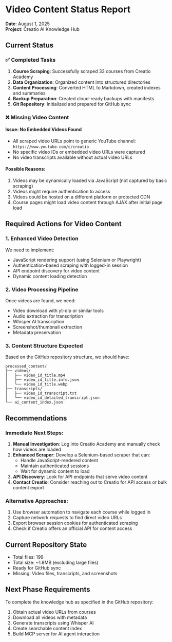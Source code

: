# Video Content Status Report

**Date**: August 1, 2025  
**Project**: Creatio AI Knowledge Hub

## Current Status

### ✅ Completed Tasks

1. **Course Scraping**: Successfully scraped 33 courses from Creatio Academy
2. **Data Organization**: Organized content into structured directories
3. **Content Processing**: Converted HTML to Markdown, created indexes and
   summaries
4. **Backup Preparation**: Created cloud-ready backups with manifests
5. **Git Repository**: Initialized and prepared for GitHub sync

### ❌ Missing Video Content

#### Issue: No Embedded Videos Found

- All scraped video URLs point to generic YouTube channel:
  `https://www.youtube.com/c/creatio`
- No specific video IDs or embedded video URLs were captured
- No video transcripts available without actual video URLs

#### Possible Reasons:

1. Videos may be dynamically loaded via JavaScript (not captured by basic
   scraping)
2. Videos might require authentication to access
3. Videos could be hosted on a different platform or protected CDN
4. Course pages might load video content through AJAX after initial page load

## Required Actions for Video Content

### 1. Enhanced Video Detection

We need to implement:

- JavaScript rendering support (using Selenium or Playwright)
- Authentication-based scraping with logged-in session
- API endpoint discovery for video content
- Dynamic content loading detection

### 2. Video Processing Pipeline

Once videos are found, we need:

- Video download with yt-dlp or similar tools
- Audio extraction for transcription
- Whisper AI transcription
- Screenshot/thumbnail extraction
- Metadata preservation

### 3. Content Structure Expected

Based on the GitHub repository structure, we should have:

```
processed_content/
├── videos/
│   ├── video_id_title.mp4
│   ├── video_id_title.info.json
│   └── video_id_title.webp
├── transcripts/
│   ├── video_id_transcript.txt
│   └── video_id_detailed_transcript.json
└── ai_content_index.json
```

## Recommendations

### Immediate Next Steps:

1. **Manual Investigation**: Log into Creatio Academy and manually check how
   videos are loaded
2. **Enhanced Scraper**: Develop a Selenium-based scraper that can:
   - Handle JavaScript-rendered content
   - Maintain authenticated sessions
   - Wait for dynamic content to load
3. **API Discovery**: Look for API endpoints that serve video content
4. **Contact Creatio**: Consider reaching out to Creatio for API access or bulk
   content export

### Alternative Approaches:

1. Use browser automation to navigate each course while logged in
2. Capture network requests to find direct video URLs
3. Export browser session cookies for authenticated scraping
4. Check if Creatio offers an official API for content access

## Current Repository State

- Total files: 199
- Total size: ~1.8MB (excluding large files)
- Ready for GitHub sync
- Missing: Video files, transcripts, and screenshots

## Next Phase Requirements

To complete the knowledge hub as specified in the GitHub repository:

1. Obtain actual video URLs from courses
2. Download all videos with metadata
3. Generate transcripts using Whisper AI
4. Create searchable content index
5. Build MCP server for AI agent interaction
